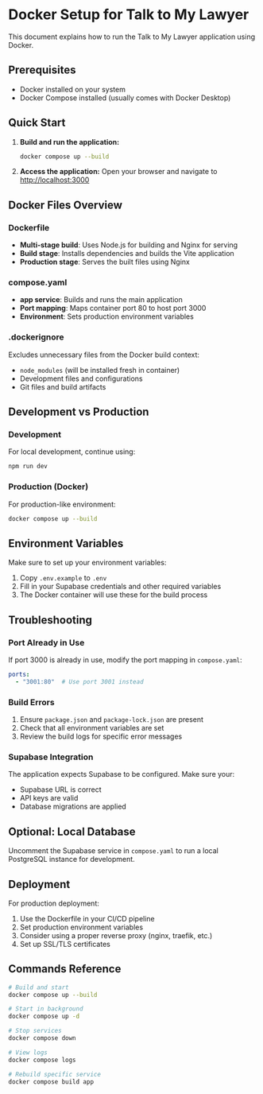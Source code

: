# Docker Setup for Talk to My Lawyer

This document explains how to run the Talk to My Lawyer application using Docker.

## Prerequisites

- Docker installed on your system
- Docker Compose installed (usually comes with Docker Desktop)

## Quick Start

1. **Build and run the application:**
   ```bash
   docker compose up --build
   ```

2. **Access the application:**
   Open your browser and navigate to [http://localhost:3000](http://localhost:3000)

## Docker Files Overview

### Dockerfile
- **Multi-stage build**: Uses Node.js for building and Nginx for serving
- **Build stage**: Installs dependencies and builds the Vite application
- **Production stage**: Serves the built files using Nginx

### compose.yaml
- **app service**: Builds and runs the main application
- **Port mapping**: Maps container port 80 to host port 3000
- **Environment**: Sets production environment variables

### .dockerignore
Excludes unnecessary files from the Docker build context:
- `node_modules` (will be installed fresh in container)
- Development files and configurations
- Git files and build artifacts

## Development vs Production

### Development
For local development, continue using:
```bash
npm run dev
```

### Production (Docker)
For production-like environment:
```bash
docker compose up --build
```

## Environment Variables

Make sure to set up your environment variables:

1. Copy `.env.example` to `.env`
2. Fill in your Supabase credentials and other required variables
3. The Docker container will use these for the build process

## Troubleshooting

### Port Already in Use
If port 3000 is already in use, modify the port mapping in `compose.yaml`:
```yaml
ports:
  - "3001:80"  # Use port 3001 instead
```

### Build Errors
1. Ensure `package.json` and `package-lock.json` are present
2. Check that all environment variables are set
3. Review the build logs for specific error messages

### Supabase Integration
The application expects Supabase to be configured. Make sure your:
- Supabase URL is correct
- API keys are valid
- Database migrations are applied

## Optional: Local Database

Uncomment the Supabase service in `compose.yaml` to run a local PostgreSQL instance for development.

## Deployment

For production deployment:
1. Use the Dockerfile in your CI/CD pipeline
2. Set production environment variables
3. Consider using a proper reverse proxy (nginx, traefik, etc.)
4. Set up SSL/TLS certificates

## Commands Reference

```bash
# Build and start
docker compose up --build

# Start in background
docker compose up -d

# Stop services
docker compose down

# View logs
docker compose logs

# Rebuild specific service
docker compose build app
```